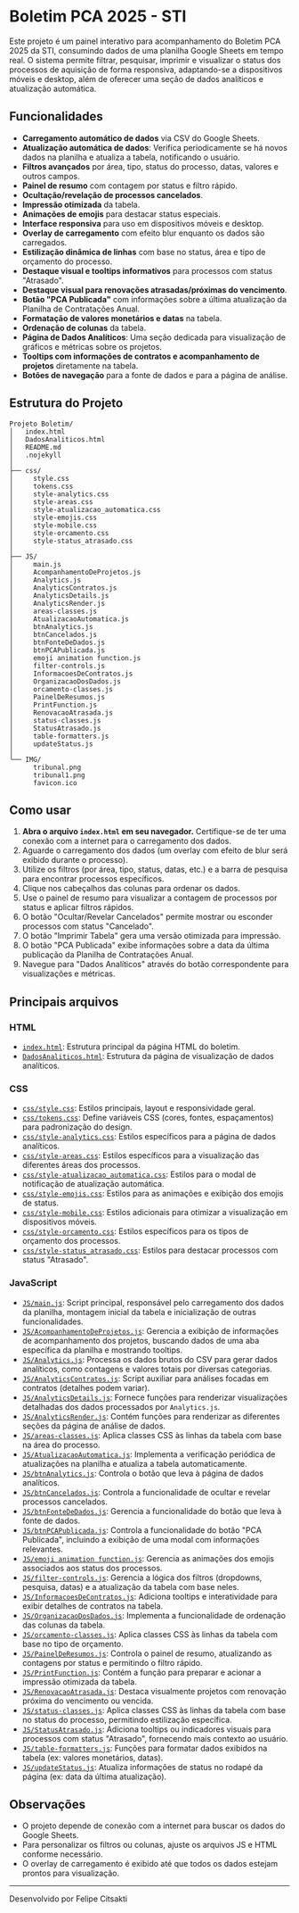 # Boletim PCA 2025 - STI

Este projeto é um painel interativo para acompanhamento do Boletim PCA 2025 da STI, consumindo dados de uma planilha Google Sheets em tempo real. O sistema permite filtrar, pesquisar, imprimir e visualizar o status dos processos de aquisição de forma responsiva, adaptando-se a dispositivos móveis e desktop, além de oferecer uma seção de dados analíticos e atualização automática.

## Funcionalidades

- **Carregamento automático de dados** via CSV do Google Sheets.
- **Atualização automática de dados**: Verifica periodicamente se há novos dados na planilha e atualiza a tabela, notificando o usuário.
- **Filtros avançados** por área, tipo, status do processo, datas, valores e outros campos.
- **Painel de resumo** com contagem por status e filtro rápido.
- **Ocultação/revelação de processos cancelados**.
- **Impressão otimizada** da tabela.
- **Animações de emojis** para destacar status especiais.
- **Interface responsiva** para uso em dispositivos móveis e desktop.
- **Overlay de carregamento** com efeito blur enquanto os dados são carregados.
- **Estilização dinâmica de linhas** com base no status, área e tipo de orçamento do processo.
- **Destaque visual e tooltips informativos** para processos com status "Atrasado".
- **Destaque visual para renovações atrasadas/próximas do vencimento**.
- **Botão "PCA Publicada"** com informações sobre a última atualização da Planilha de Contratações Anual.
- **Formatação de valores monetários e datas** na tabela.
- **Ordenação de colunas** da tabela.
- **Página de Dados Analíticos**: Uma seção dedicada para visualização de gráficos e métricas sobre os projetos.
- **Tooltips com informações de contratos e acompanhamento de projetos** diretamente na tabela.
- **Botões de navegação** para a fonte de dados e para a página de análise.

## Estrutura do Projeto

```
Projeto Boletim/
│   index.html
│   DadosAnaliticos.html
│   README.md
│   .nojekyll
│
├── css/
│     style.css
│     tokens.css
│     style-analytics.css
│     style-areas.css
│     style-atualizacao_automatica.css
│     style-emojis.css
│     style-mobile.css
│     style-orcamento.css
│     style-status_atrasado.css
│
├── JS/
│     main.js
│     AcompanhamentoDeProjetos.js
│     Analytics.js
│     AnalyticsContratos.js
│     AnalyticsDetails.js
│     AnalyticsRender.js
│     areas-classes.js
│     AtualizacaoAutomatica.js
│     btnAnalytics.js
│     btnCancelados.js
│     btnFonteDeDados.js
│     btnPCAPublicada.js
│     emoji animation function.js
│     filter-controls.js
│     InformacoesDeContratos.js
│     OrganizacaoDosDados.js
│     orcamento-classes.js
│     PainelDeResumos.js
│     PrintFunction.js
│     RenovacaoAtrasada.js
│     status-classes.js
│     StatusAtrasado.js
│     table-formatters.js
│     updateStatus.js
│
└── IMG/
      tribunal.png
      tribunal1.png
      favicon.ico
```

## Como usar

1.  **Abra o arquivo `index.html` em seu navegador.** Certifique-se de ter uma conexão com a internet para o carregamento dos dados.
2.  Aguarde o carregamento dos dados (um overlay com efeito de blur será exibido durante o processo).
3.  Utilize os filtros (por área, tipo, status, datas, etc.) e a barra de pesquisa para encontrar processos específicos.
4.  Clique nos cabeçalhos das colunas para ordenar os dados.
5.  Use o painel de resumo para visualizar a contagem de processos por status e aplicar filtros rápidos.
6.  O botão "Ocultar/Revelar Cancelados" permite mostrar ou esconder processos com status "Cancelado".
7.  O botão "Imprimir Tabela" gera uma versão otimizada para impressão.
8.  O botão "PCA Publicada" exibe informações sobre a data da última publicação da Planilha de Contratações Anual.
9.  Navegue para "Dados Analíticos" através do botão correspondente para visualizações e métricas.

## Principais arquivos

### HTML
- [`index.html`](index.html): Estrutura principal da página HTML do boletim.
- [`DadosAnaliticos.html`](DadosAnaliticos.html): Estrutura da página de visualização de dados analíticos.

### CSS
- [`css/style.css`](css/style.css): Estilos principais, layout e responsividade geral.
- [`css/tokens.css`](css/tokens.css): Define variáveis CSS (cores, fontes, espaçamentos) para padronização do design.
- [`css/style-analytics.css`](css/style-analytics.css): Estilos específicos para a página de dados analíticos.
- [`css/style-areas.css`](css/style-areas.css): Estilos específicos para a visualização das diferentes áreas dos processos.
- [`css/style-atualizacao_automatica.css`](css/style-atualizacao_automatica.css): Estilos para o modal de notificação de atualização automática.
- [`css/style-emojis.css`](css/style-emojis.css): Estilos para as animações e exibição dos emojis de status.
- [`css/style-mobile.css`](css/style-mobile.css): Estilos adicionais para otimizar a visualização em dispositivos móveis.
- [`css/style-orcamento.css`](css/style-orcamento.css): Estilos específicos para os tipos de orçamento dos processos.
- [`css/style-status_atrasado.css`](css/style-status_atrasado.css): Estilos para destacar processos com status "Atrasado".

### JavaScript
- [`JS/main.js`](JS/main.js): Script principal, responsável pelo carregamento dos dados da planilha, montagem inicial da tabela e inicialização de outras funcionalidades.
- [`JS/AcompanhamentoDeProjetos.js`](JS/AcompanhamentoDeProjetos.js): Gerencia a exibição de informações de acompanhamento dos projetos, buscando dados de uma aba específica da planilha e mostrando tooltips.
- [`JS/Analytics.js`](JS/Analytics.js): Processa os dados brutos do CSV para gerar dados analíticos, como contagens e valores totais por diversas categorias.
- [`JS/AnalyticsContratos.js`](JS/AnalyticsContratos.js): Script auxiliar para análises focadas em contratos (detalhes podem variar).
- [`JS/AnalyticsDetails.js`](JS/AnalyticsDetails.js): Fornece funções para renderizar visualizações detalhadas dos dados processados por `Analytics.js`.
- [`JS/AnalyticsRender.js`](JS/AnalyticsRender.js): Contém funções para renderizar as diferentes seções da página de análise de dados.
- [`JS/areas-classes.js`](JS/areas-classes.js): Aplica classes CSS às linhas da tabela com base na área do processo.
- [`JS/AtualizacaoAutomatica.js`](JS/AtualizacaoAutomatica.js): Implementa a verificação periódica de atualizações na planilha e atualiza a tabela automaticamente.
- [`JS/btnAnalytics.js`](JS/btnAnalytics.js): Controla o botão que leva à página de dados analíticos.
- [`JS/btnCancelados.js`](JS/btnCancelados.js): Controla a funcionalidade de ocultar e revelar processos cancelados.
- [`JS/btnFonteDeDados.js`](JS/btnFonteDeDados.js): Gerencia a funcionalidade do botão que leva à fonte de dados.
- [`JS/btnPCAPublicada.js`](JS/btnPCAPublicada.js): Controla a funcionalidade do botão "PCA Publicada", incluindo a exibição de uma modal com informações relevantes.
- [`JS/emoji animation function.js`](JS/emoji%20animation%20function.js): Gerencia as animações dos emojis associados aos status dos processos.
- [`JS/filter-controls.js`](JS/filter-controls.js): Gerencia a lógica dos filtros (dropdowns, pesquisa, datas) e a atualização da tabela com base neles.
- [`JS/InformacoesDeContratos.js`](JS/InformacoesDeContratos.js): Adiciona tooltips e interatividade para exibir detalhes de contratos na tabela.
- [`JS/OrganizacaoDosDados.js`](JS/OrganizacaoDosDados.js): Implementa a funcionalidade de ordenação das colunas da tabela.
- [`JS/orcamento-classes.js`](JS/orcamento-classes.js): Aplica classes CSS às linhas da tabela com base no tipo de orçamento.
- [`JS/PainelDeResumos.js`](JS/PainelDeResumos.js): Controla o painel de resumo, atualizando as contagens por status e permitindo o filtro rápido.
- [`JS/PrintFunction.js`](JS/PrintFunction.js): Contém a função para preparar e acionar a impressão otimizada da tabela.
- [`JS/RenovacaoAtrasada.js`](JS/RenovacaoAtrasada.js): Destaca visualmente projetos com renovação próxima do vencimento ou vencida.
- [`JS/status-classes.js`](JS/status-classes.js): Aplica classes CSS às linhas da tabela com base no status do processo, permitindo estilização específica.
- [`JS/StatusAtrasado.js`](JS/StatusAtrasado.js): Adiciona tooltips ou indicadores visuais para processos com status "Atrasado", fornecendo mais contexto ao usuário.
- [`JS/table-formatters.js`](JS/table-formatters.js): Funções para formatar dados exibidos na tabela (ex: valores monetários, datas).
- [`JS/updateStatus.js`](JS/updateStatus.js): Atualiza informações de status no rodapé da página (ex: data da última atualização).

## Observações

- O projeto depende de conexão com a internet para buscar os dados do Google Sheets.
- Para personalizar os filtros ou colunas, ajuste os arquivos JS e HTML conforme necessário.
- O overlay de carregamento é exibido até que todos os dados estejam prontos para visualização.

---

Desenvolvido por Felipe Citsakti

